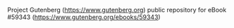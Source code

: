 Project Gutenberg (https://www.gutenberg.org) public repository for
eBook #59343 (https://www.gutenberg.org/ebooks/59343)
